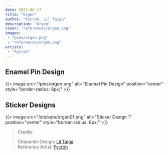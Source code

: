 ```yaml
---
date: 2023-06-17
title: "Orgen"
author: "Fycroh, Lil Taiga"
description: "Orgen"
cover: "references/orgen.png"
images:
 - "pins/orgen.png"
 - "references/orgen.png"
artists:
 - "Fycroh"
---
```

## Enamel Pin Design
{{< image src="/pins/orgen.png" alt="Enamel Pin Design" position="center" style="border-radius: 8px;" >}}
## Sticker Designs
{{< image src="/stickers/orgen01.png" alt="Sticker Design 1" position="center" style="border-radius: 8px;" >}}
>Credits
>
>Character Design: [Lil Taiga](https://twitter.com/liltaiga4)  
>Reference Artist: [Fycroh](https://twitter.com/fycroh)  
